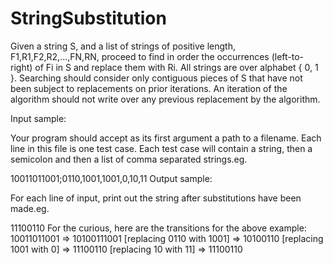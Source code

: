 StringSubstitution
==================
Given a string S, and a list of strings of positive length, F1,R1,F2,R2,...,FN,RN, proceed to find in order the occurrences (left-to-right) of Fi in S and replace them with Ri. All strings are over alphabet { 0, 1 }. Searching should consider only contiguous pieces of S that have not been subject to replacements on prior iterations. An iteration of the algorithm should not write over any previous replacement by the algorithm.

Input sample:

Your program should accept as its first argument a path to a filename. Each line in this file is one test case. Each test case will contain a string, then a semicolon and then a list of comma separated strings.eg.

10011011001;0110,1001,1001,0,10,11
Output sample:

For each line of input, print out the string after substitutions have been made.eg.

11100110
For the curious, here are the transitions for the above example: 10011011001 => 10100111001 [replacing 0110 with 1001] => 10100110 [replacing 1001 with 0] => 11100110 [replacing 10 with 11] => 11100110
